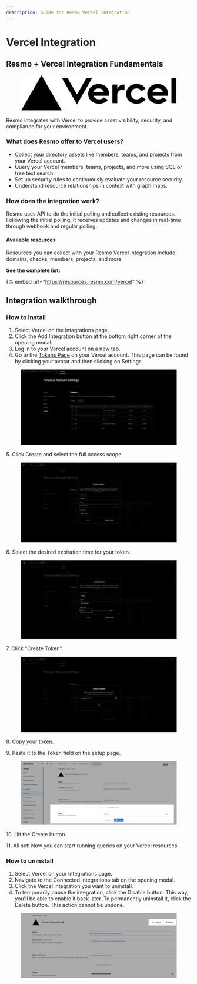 ```yaml
---
description: Guide for Resmo Vercel integration
---
```


# Vercel Integration

## Resmo + Vercel Integration Fundamentals

<figure><img src="../.gitbook/assets/vercel-logo.png" alt=""><figcaption></figcaption></figure>

Resmo integrates with Vercel to provide asset visibility, security, and compliance for your environment.

### What does Resmo offer to Vercel users?

* Collect your directory assets like members, teams, and projects from your Vercel account.
* Query your Vercel members, teams, projects, and more using SQL or free text search.
* Set up security rules to continuously evaluate your resource security.
* Understand resource relationships in context with graph maps.

### How does the integration work?

Resmo uses API to do the initial polling and collect existing resources. Following the initial polling, it receives updates and changes in real-time through webhook and regular polling.

#### Available resources

Resources you can collect with your Resmo Vercel integration include domains, checks, members, projects, and more.

**See the complete list:**

{% embed url="https://resources.resmo.com/vercel" %}

## Integration walkthrough

### How to install

1. Select Vercel on the Intagrations page.
2. Click the Add Integration button at the bottom right corner of the opening modal.
3. Log in to your Vercel account on a new tab.
4. Go to the [Tokens Page](https://vercel.com/account/tokens) on your Vercel account. This page can be found by clicking your avatar and then clicking on Settings.

<figure><img src="../.gitbook/assets/account-settings.png" alt=""><figcaption></figcaption></figure>

5\. Click Create and select the full access scope.

<figure><img src="../.gitbook/assets/access-scope.png" alt=""><figcaption></figcaption></figure>

6\. Select the desired expiration time for your token.

<figure><img src="../.gitbook/assets/expiration-date-for-vercel-api.png" alt=""><figcaption></figcaption></figure>

7\. Click "Create Token".

<figure><img src="../.gitbook/assets/vercel-api-token-generation.png" alt=""><figcaption></figcaption></figure>

8\. Copy your token.

9\. Paste it to the Token field on the setup page.

<figure><img src="../.gitbook/assets/paste-token.png" alt=""><figcaption></figcaption></figure>

10\. Hit the Create button.

11\. All set! Now you can start running queries on your Vercel resources.

### How to uninstall

1. Select Vercel on your Integrations page.
2. Navigate to the Connected Integrations tab on the opening modal.
3. Click the Vercel integration you want to uninstall.
4. To temporarily pause the integration, click the Disable button. This way, you'll be able to enable it back later. To permanently uninstall it, click the Delete button. This action cannot be undone.

<figure><img src="../.gitbook/assets/delete-disable-buttons (1).png" alt=""><figcaption></figcaption></figure>
